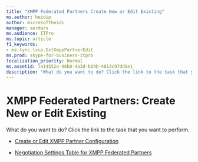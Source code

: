 ```yaml
---
title: "XMPP Federated Partners Create New or Edit Existing"
ms.author: heidip
author: microsoftheidi
manager: serdars
ms.audience: ITPro
ms.topic: article
f1_keywords:
- ms.lync.lscp.ExtXmppPartnerEdit
ms.prod: skype-for-business-itpro
localization_priority: Normal
ms.assetid: 7a14552e-96b0-4a3d-bb9b-4813c97dd8e1
description: "What do you want to do? Click the link to the task that you want to perform."
---
```


# XMPP Federated Partners: Create New or Edit Existing
 
What do you want to do? Click the link to the task that you want to perform.
  
- [Create or Edit XMPP Partner Configuration](http://technet.microsoft.com/library/362dbe5e-8ee9-4aba-8c26-5907312b4a60.aspx)
    
- [Negotiation Settings Table for XMPP Federated Partners](http://technet.microsoft.com/library/ef773942-ef92-4f71-85a1-738dfebdfa00.aspx)
    
 

